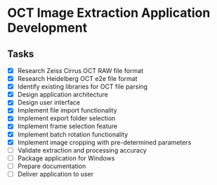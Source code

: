 # OCT Image Extraction Application Development

## Tasks
- [x] Research Zeiss Cirrus OCT RAW file format
- [x] Research Heidelberg OCT e2e file format
- [x] Identify existing libraries for OCT file parsing
- [x] Design application architecture
- [x] Design user interface
- [x] Implement file import functionality
- [x] Implement export folder selection
- [x] Implement frame selection feature
- [x] Implement batch rotation functionality
- [x] Implement image cropping with pre-determined parameters
- [ ] Validate extraction and processing accuracy
- [ ] Package application for Windows
- [ ] Prepare documentation
- [ ] Deliver application to user
